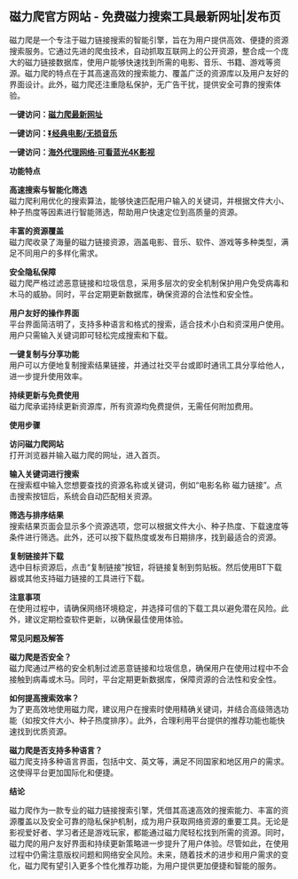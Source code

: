 <h2>磁力爬官方网站 - 免费磁力搜索工具最新网址|发布页</h2>
<p>磁力爬是一个专注于磁力链接搜索的智能引擎，旨在为用户提供高效、便捷的资源搜索服务。它通过先进的爬虫技术，自动抓取互联网上的公开资源，整合成一个庞大的磁力链接数据库，使用户能够快速找到所需的电影、音乐、书籍、游戏等资源。磁力爬的特点在于其高速高效的搜索能力、覆盖广泛的资源库以及用户友好的界面设计。此外，磁力爬还注重隐私保护，无广告干扰，提供安全可靠的搜索体验。</p>
<p><strong>一键访问：</strong><a href="https://www.litxdh.com/sites/ci-li-pa.html" target="_blank"><strong>磁力爬最新网址</strong></a></p>
<p><strong>一键访问：</strong><a href="https://pan.quark.cn/s/0db22432c259" target="_blank"><strong>⏬经典电影/无损音乐</strong></a></p>
<p><strong>一键访问：</strong><a href="http://ip.harmonylink.net/share/e82025" target="_blank"><strong>海外代理网络·可看蓝光4K影视</strong></a></p>
<p><strong>功能特点</strong></p>
<p><strong>高速搜索与智能化筛选</strong><br>磁力爬利用优化的搜索算法，能够快速匹配用户输入的关键词，并根据文件大小、种子热度等因素进行智能筛选，帮助用户快速定位到高质量的资源。</p>
<p><strong>丰富的资源覆盖</strong><br>磁力爬收录了海量的磁力链接资源，涵盖电影、音乐、软件、游戏等多种类型，满足不同用户的多样化需求。</p>
<p><strong>安全隐私保障</strong><br>磁力爬严格过滤恶意链接和垃圾信息，采用多层次的安全机制保护用户免受病毒和木马的威胁。同时，平台定期更新数据库，确保资源的合法性和安全性。</p>
<p><strong>用户友好的操作界面</strong><br>平台界面简洁明了，支持多种语言和格式的搜索，适合技术小白和资深用户使用。用户只需输入关键词即可轻松完成搜索和下载。</p>
<p><strong>一键复制与分享功能</strong><br>用户可以方便地复制搜索结果链接，并通过社交平台或即时通讯工具分享给他人，进一步提升使用效率。</p>
<p><strong>持续更新与免费使用</strong><br>磁力爬承诺持续更新资源库，所有资源均免费提供，无需任何附加费用。</p>
<p><strong>使用步骤</strong></p>
<p><strong>访问磁力爬网站</strong><br>打开浏览器并输入磁力爬的网址，进入首页。</p>
<p><strong>输入关键词进行搜索</strong><br>在搜索框中输入您想要查找的资源名称或关键词，例如“电影名称 磁力链接”。点击搜索按钮后，系统会自动匹配相关资源。</p>
<p><strong>筛选与排序结果</strong><br>搜索结果页面会显示多个资源选项，您可以根据文件大小、种子热度、下载速度等条件进行筛选。此外，还可以按下载热度或发布日期排序，找到最适合的资源。</p>
<p><strong>复制链接并下载</strong><br>选中目标资源后，点击“复制链接”按钮，将链接复制到剪贴板。然后使用BT下载器或其他支持磁力链接的工具进行下载。</p>
<p><strong>注意事项</strong><br>在使用过程中，请确保网络环境稳定，并选择可信的下载工具以避免潜在风险。此外，建议定期检查软件更新，以确保最佳使用体验。</p>
<p><strong>常见问题及解答</strong></p>
<p><strong>磁力爬是否安全？</strong><br>磁力爬通过严格的安全机制过滤恶意链接和垃圾信息，确保用户在使用过程中不会接触到病毒或木马。同时，平台定期更新数据库，保障资源的合法性和安全性。</p>
<p><strong>如何提高搜索效率？</strong><br>为了更高效地使用磁力爬，建议用户在搜索时使用精确关键词，并结合高级筛选功能（如按文件大小、种子热度排序）。此外，合理利用平台提供的推荐功能也能快速找到优质资源。</p>
<p><strong>磁力爬是否支持多种语言？</strong><br>磁力爬支持多种语言界面，包括中文、英文等，满足不同国家和地区用户的需求。这使得平台更加国际化和便捷。</p>
<p><strong>结论</strong></p>
<p>磁力爬作为一款专业的磁力链接搜索引擎，凭借其高速高效的搜索能力、丰富的资源覆盖以及安全可靠的隐私保护机制，成为用户获取网络资源的重要工具。无论是影视爱好者、学习者还是游戏玩家，都能通过磁力爬轻松找到所需的资源。同时，磁力爬的用户友好界面和持续更新策略进一步提升了用户体验。尽管如此，在使用过程中仍需注意版权问题和网络安全风险。未来，随着技术的进步和用户需求的变化，磁力爬有望引入更多个性化推荐功能，为用户提供更加便捷和智能的服务。</p>
